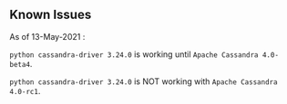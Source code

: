 ## Known Issues

As of 13-May-2021 :

`python cassandra-driver 3.24.0` is working until `Apache Cassandra 4.0-beta4`.

`python cassandra-driver 3.24.0` is NOT working with `Apache Cassandra 4.0-rc1`.

